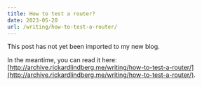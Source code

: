 ```yaml
---
title: How to test a router?
date: 2023-05-20
url: /writing/how-to-test-a-router/
---
```


This post has not yet been imported to my new blog.

In the meantime, you can read it here: [http://archive.rickardlindberg.me/writing/how-to-test-a-router/](http://archive.rickardlindberg.me/writing/how-to-test-a-router/).
